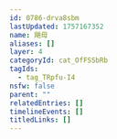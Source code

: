 ```yaml
---
id: 0786-drva8sbm
lastUpdated: 1757167352
name: 飓母
aliases: []
layer: 4
categoryId: cat_OfFSSbRb
tagIds:
  - tag_TRpfu-I4
nsfw: false
parent: ""
relatedEntries: []
timelineEvents: []
titledLinks: []
---
```


